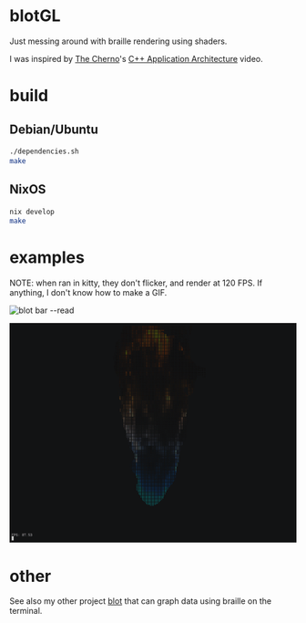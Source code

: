 # blotGL

Just messing around with braille rendering using shaders.

I was inspired by [The Cherno](https://github.com/TheCherno)'s [C++ Application Architecture](https://www.youtube.com/watch?v=rUxZ5N77M5E) video.

# build

## Debian/Ubuntu
```sh
./dependencies.sh
make
```

## NixOS
```sh
nix develop
make
```

# examples

NOTE: when ran in kitty, they don't flicker, and render at 120 FPS.  If anything, I don't know how to make a GIF.

![blot bar --read](gifs/colorwheel.gif)

![blot bar --read](gifs/blueflame.gif)

# other

See also my other project [blot](https://github.com/bartman/blot/) that can graph data using braille on the terminal.

